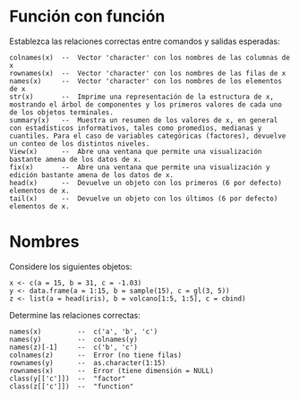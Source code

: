 
# Función con función

Establezca las relaciones correctas entre comandos y salidas esperadas:

    colnames(x)  --  Vector 'character' con los nombres de las columnas de x
    rownames(x)  --  Vector 'character' con los nombres de las filas de x
    names(x)     --  Vector 'character' con los nombres de los elementos de x
    str(x)       --  Imprime una representación de la estructura de x, mostrando el árbol de componentes y los primeros valores de cada uno de los objetos terminales.
    summary(x)   --  Muestra un resumen de los valores de x, en general con estadísticos informativos, tales como promedios, medianas y cuantiles. Para el caso de variables categóricas (factores), devuelve un conteo de los distintos niveles.
    View(x)      --  Abre una ventana que permite una visualización bastante amena de los datos de x.
    fix(x)       --  Abre una ventana que permite una visualización y edición bastante amena de los datos de x.
    head(x)      --  Devuelve un objeto con los primeros (6 por defecto) elementos de x.
    tail(x)      --  Devuelve un objeto con los últimos (6 por defecto) elementos de x.


# Nombres

Considere los siguientes objetos:

    x <- c(a = 15, b = 31, c = -1.03)
    y <- data.frame(a = 1:15, b = sample(15), c = gl(3, 5))
    z <- list(a = head(iris), b = volcano[1:5, 1:5], c = cbind)

Determine las relaciones correctas:

    names(x)         --  c('a', 'b', 'c')
    names(y)         --  colnames(y)
    names(z)[-1]     --  c('b', 'c')
    colnames(z)      --  Error (no tiene filas)
    rownames(y)      --  as.character(1:15)
    rownames(x)      --  Error (tiene dimensión = NULL)
    class(y[['c']])  --  "factor"
    class(z[['c']])  --  "function"

